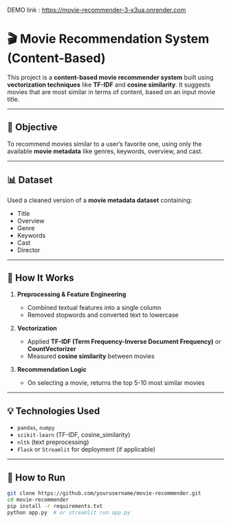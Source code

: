 DEMO link : https://movie-recommender-3-x3ua.onrender.com


# 🎬 Movie Recommendation System (Content-Based)

This project is a **content-based movie recommender system** built using **vectorization techniques** like **TF-IDF** and **cosine similarity**. It suggests movies that are most similar in terms of content, based on an input movie title.

---

## 🎯 Objective

To recommend movies similar to a user’s favorite one, using only the available **movie metadata** like genres, keywords, overview, and cast.

---

## 📊 Dataset

Used a cleaned version of a **movie metadata dataset** containing:
- Title
- Overview
- Genre
- Keywords
- Cast
- Director

---

## 🧠 How It Works

1. **Preprocessing & Feature Engineering**
   - Combined textual features into a single column
   - Removed stopwords and converted text to lowercase

2. **Vectorization**
   - Applied **TF-IDF (Term Frequency-Inverse Document Frequency)** or **CountVectorizer**
   - Measured **cosine similarity** between movies

3. **Recommendation Logic**
   - On selecting a movie, returns the top 5-10 most similar movies

---

## 💡 Technologies Used

- `pandas`, `numpy`
- `scikit-learn` (TF-IDF, cosine_similarity)
- `nltk` (text preprocessing)
- `Flask` or `Streamlit` for deployment (if applicable)

---

## 🚀 How to Run

```bash
git clone https://github.com/yourusername/movie-recommender.git
cd movie-recommender
pip install -r requirements.txt
python app.py  # or streamlit run app.py
